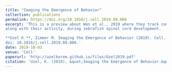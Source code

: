 ```yaml
---
title: "Imaging the Emergence of Behavior"
collection: publications
permalink: https://doi.org/10.1016/j.cell.2019.09.006
excerpt: 'This is a preview about Wan et al., 2019 where they track comprehensively the development of individual neurons,
along with their activity, during zebrafish spinal cord development.

**Uzel K.**, Zimmer M. Imaging the Emergence of Behavior (2019). Cell.
doi: 10.1016/j.cell.2019.09.006.'
date: 2019-10-03
venue: 'Cell'
paperurl: 'http://uzelkerem.github.io/files/Uzel2019.pdf'
citation: 'Uzel, K. (2019). &quot;Imaging the Emergence of Behavior.&quot; <i>Cell</i>.'
---
```

